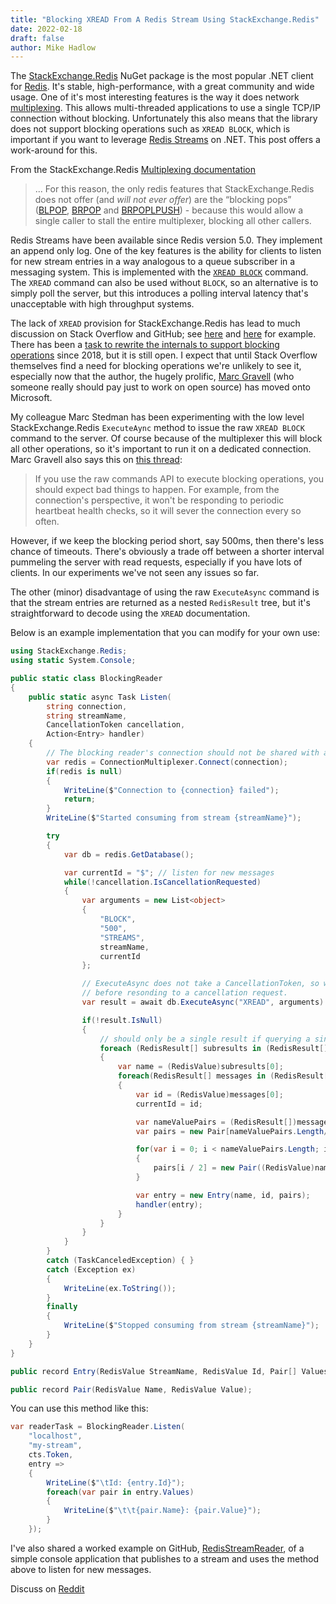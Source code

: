 ```yaml
---
title: "Blocking XREAD From A Redis Stream Using StackExchange.Redis"
date: 2022-02-18
draft: false
author: Mike Hadlow
---
```

The [StackExchange.Redis](https://github.com/StackExchange/StackExchange.Redis) NuGet package is the most popular .NET client for [Redis](https://redis.io/). It's stable, high-performance, with a great community and wide usage. One of it's most interesting features is the way it does network [multiplexing](https://stackexchange.github.io/StackExchange.Redis/PipelinesMultiplexers.html#multiplexing). This allows multi-threaded applications to use a single TCP/IP connection without blocking. Unfortunately this also means that the library does not support blocking operations such as `XREAD BLOCK`, which is important if you want to leverage [Redis Streams](https://redis.io/topics/streams-intro) on .NET. This post offers a work-around for this.
<!--more-->
From the StackExchange.Redis [Multiplexing documentation](https://stackexchange.github.io/StackExchange.Redis/PipelinesMultiplexers.html#multiplexing)

> ... For this reason, the only redis features that StackExchange.Redis does not offer (and _will not ever offer_) are the “blocking pops” ([BLPOP](https://redis.io/commands/blpop), [BRPOP](https://redis.io/commands/brpop) and [BRPOPLPUSH](https://redis.io/commands/brpoplpush)) - because this would allow a single caller to stall the entire multiplexer, blocking all other callers.

Redis Streams have been available since Redis version 5.0. They implement an append only log. One of the key features is the ability for clients to listen for new stream entries in a way analogous to a queue subscriber in a messaging system. This is implemented with the [`XREAD BLOCK`](https://redis.io/commands/xread) command. The `XREAD` command can also be used without `BLOCK`, so an alternative is to simply poll the server, but this introduces a polling interval latency that's unacceptable with high throughput systems.

The lack of `XREAD` provision for StackExchange.Redis has lead to much discussion on Stack Overflow and GitHub; see [here](https://stackoverflow.com/questions/58762692/how-to-do-a-blocking-read-from-c-sharp-stackexchange-redis-nuget-package-on-redi) and [here](https://github.com/StackExchange/StackExchange.Redis/issues/1158#issuecomment-499389882) for example. There has been a [task to rewrite the internals to support blocking operations](https://github.com/StackExchange/StackExchange.Redis/issues/886) since 2018, but it is still open. I expect that until Stack Overflow themselves find a need for blocking operations we're unlikely to see it, especially now that the author, the hugely prolific, [Marc Gravell](https://twitter.com/marcgravell) (who someone really should pay just to work on open source) has moved onto Microsoft.

My colleague Marc Stedman has been experimenting with the low level StackExchange.Redis `ExecuteAync` method to issue the raw `XREAD BLOCK` command to the server. Of course because of the multiplexer this will block all other operations, so it's important to run it on a dedicated connection. Marc Gravell also says this on [this thread](https://github.com/StackExchange/StackExchange.Redis/issues/1117#issuecomment-481844315):

> If you use the raw commands API to execute blocking operations, you should expect bad things to happen. For example, from the connection's perspective, it won't be responding to periodic heartbeat health checks, so it will sever the connection every so often.

However, if we keep the blocking period short, say 500ms, then there's less chance of timeouts. There's obviously a trade off between a shorter interval pummeling the server with read requests, especially if you have lots of clients. In our experiments we've not seen any issues so far. 

The other (minor) disadvantage of using the raw `ExecuteAsync` command is that the stream entries are returned as a nested `RedisResult` tree, but it's straightforward to decode using the `XREAD` documentation.

Below is an example implementation that you can modify for your own use:
```C#
using StackExchange.Redis;
using static System.Console;

public static class BlockingReader
{
    public static async Task Listen(
        string connection, 
        string streamName, 
        CancellationToken cancellation,
        Action<Entry> handler)
    {
        // The blocking reader's connection should not be shared with any other operation.
        var redis = ConnectionMultiplexer.Connect(connection);
        if(redis is null)
        {
            WriteLine($"Connection to {connection} failed");
            return;
        }
        WriteLine($"Started consuming from stream {streamName}");

        try
        {
            var db = redis.GetDatabase();

            var currentId = "$"; // listen for new messages
            while(!cancellation.IsCancellationRequested)
            {
                var arguments = new List<object>
                {
                    "BLOCK",
                    "500",
                    "STREAMS",
                    streamName,
                    currentId
                };

                // ExecuteAsync does not take a CancellationToken, so we have to wait the block time
                // before resonding to a cancellation request.
                var result = await db.ExecuteAsync("XREAD", arguments).ConfigureAwait(false);

                if(!result.IsNull)
                {
                    // should only be a single result if querying a single stream
                    foreach (RedisResult[] subresults in (RedisResult[])result)
                    {
                        var name = (RedisValue)subresults[0];
                        foreach(RedisResult[] messages in (RedisResult[])subresults[1])
                        {
                            var id = (RedisValue)messages[0];
                            currentId = id;

                            var nameValuePairs = (RedisResult[])messages[1];
                            var pairs = new Pair[nameValuePairs.Length/2];

                            for(var i = 0; i < nameValuePairs.Length; i+=2)
                            {
                                pairs[i / 2] = new Pair((RedisValue)nameValuePairs[i], (RedisValue)nameValuePairs[i + 1]);
                            }

                            var entry = new Entry(name, id, pairs);
                            handler(entry);
                        }
                    }
                }
            }
        }
        catch (TaskCanceledException) { }
        catch (Exception ex)
        {
            WriteLine(ex.ToString());
        }
        finally
        {
            WriteLine($"Stopped consuming from stream {streamName}");
        }
    }
}

public record Entry(RedisValue StreamName, RedisValue Id, Pair[] Values);

public record Pair(RedisValue Name, RedisValue Value);
```
You can use this method like this:
```C#
var readerTask = BlockingReader.Listen(
    "localhost", 
    "my-stream", 
    cts.Token,
    entry => 
    {
        WriteLine($"\tId: {entry.Id}");
        foreach(var pair in entry.Values)
        {
            WriteLine($"\t\t{pair.Name}: {pair.Value}");
        }
    });
```

I've also shared a worked example on GitHub, [RedisStreamReader](https://github.com/mikehadlow/RedisStreamReader), of a simple console application that publishes to a stream and uses the method above to listen for new messages.

Discuss on [Reddit](https://www.reddit.com/r/programming/comments/svn2m0/blocking_xread_from_a_redis_stream_using/)